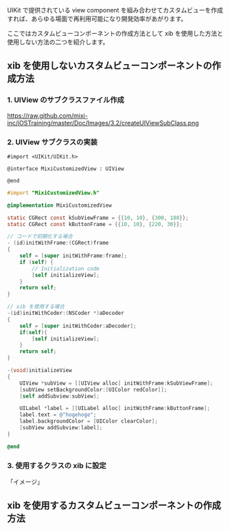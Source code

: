 UIKit で提供されている view component を組み合わせてカスタムビューを作成すれば、あらゆる場面で再利用可能になり開発効率があがります。

ここではカスタムビューコンポーネントの作成方法として xib を使用した方法と使用しない方法の二つを紹介します。

## xib を使用しないカスタムビューコンポーネントの作成方法

### 1. UIView のサブクラスファイル作成

https://raw.github.com/mixi-inc/iOSTraining/master/Doc/Images/3.2/createUIViewSubClass.png

### 2. UIView サブクラスの実装

```objective-v
#import <UIKit/UIKit.h>

@interface MixiCustomizedView : UIView

@end
```

```objective-c
#import "MixiCustomizedView.h"

@implementation MixiCustomizedView

static CGRect const kSubViewFrame = {{10, 10}, {300, 180}};
static CGRect const kButtonFrame = {{10, 10}, {220, 30}};

// コードで初期化する場合
- (id)initWithFrame:(CGRect)frame
{
    self = [super initWithFrame:frame];
    if (self) {
        // Initialization code
        [self initializeView];
    }
    return self;
}

// xib を使用する場合
-(id)initWithCoder:(NSCoder *)aDecoder
{
    self = [super initWithCoder:aDecoder];
    if(self){
        [self initializeView];
    }
    return self;
}

-(void)initializeView
{
    UIView *subView = [[UIView alloc] initWithFrame:kSubViewFrame];
    [subView setBackgroundColor:[UIColor redColor]];
    [self addSubview:subView];

    UILabel *label = [[UILabel alloc] initWithFrame:kButtonFrame];
    label.text = @"hogehoge";
    label.backgroundColor = [UIColor clearColor];
    [subView addSubview:label];
}

@end
```

### 3. 使用するクラスの xib に設定
「イメージ」

## xib を使用するカスタムビューコンポーネントの作成方法